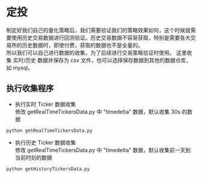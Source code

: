 # 定投     
制定好我们自己的量化策略后，我们需要验证我们的策略效果如何，这个时候就需要使用历史交易数据进行回测验证。历史交易数据不容易获取，特别是需要各大交易所的历史数据时，即使付费，获取的数据也不是全量的。   
所以我们可以自己进行数据的收集，为了后续进行交易策略验证时使用。 这里收集 实时/历史 数据并保存为 csv 文件，也可以选择保存数据到其他的数据仓库，如 mysql。 


## 执行收集程序  
- 执行实时 Ticker 数据收集  
修改 getRealTimeTickersData.py 中 "timedelta" 数据，默认收集 30s 的数据
```shell
python getRealTimeTickersData.py
```

- 执行历史 Ticker 数据收集  
修改 getRealTimeTickersData.py 中 "timedelta" 数据，默认收集前一天到当前时刻的数据
```shell
python getHistoryTickersData.py
```